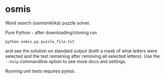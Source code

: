 # osmis
Word search (osmisměrka) puzzle solver.

Pure Python - after downloading/cloning run

    python osmis.py puzzle_file.txt

and see the solution on standard output (both a mask of what letters were selected and the text remaining
after removing all selected letters). Use the `--help` commandline option to see more docs and settings.

Running unit tests requires pytest.
